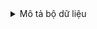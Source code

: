 <details>
  <summary> Mô tả bộ dữ liệu </summary> 

1. Id: Đây là một số duy nhất gán cho mỗi mục nhập trong tập dữ liệu. 
2. `MSSubClass`: Đây là loại của ngôi nhà và đại diện cho một loạt các tính năng liên quan đến loại cấu trúc. Ví dụ, một giá trị "60" có thể đại diện cho một ngôi nhà loại 2 tầng trở lên.
3. `MSZoning`: Đây là phân khu của ngôi nhà, nó cho biết khu vực dự định sử dụng ngôi nhà, chẳng hạn như khu dân cư thương mại (Commercial) hoặc khu dân cư loại A (Agriculture).
4. `LotFrontage`: Độ rộng của lô đất ở phía đường. Đây là chiều rộng của mặt tiền của lô đất.
5. `LotArea`: Diện tích của lô đất trong đơn vị thước vuông (square feet).
6. `Street`: Loại đường trước nhà (ví dụ, ngõ đường (Grvl) hoặc đường nhựa (Pave)).
7. `Alley`: Loại hẻm trước nhà (nếu có) có thể là hẻm cát (Grvl), hẻm đường (Pave) hoặc không có (NA).
8. `LotShape`: Hình dạng của lô đất (ví dụ, hình chữ nhật, hình trái tim, hình bán nguyệt, hình vuông).
9. `LandContour`: Độ cao của đất trong lô (nền đất phẳng, phẳng hạ, cao lên hoặc thấp đi).
10. `Utilities`: Tiện ích công cộng có sẵn cho ngôi nhà (ví dụ, điện, nước, cống thoát).
11. `LotConfig`: Cách mà lô đất được cấu hình trong khu vực (ví dụ, góc đường, lô đất nằm giữa khối, lô đất gần biển, v.v.).
12. `LandSlope`: Độ dốc của đất (nền đất phẳng, nền đất trung bình, nền đất dốc).
13. `Neighborhood`: Khu phố (khu vực) trong đó ngôi nhà nằm. Điều này có thể ảnh hưởng đến giá trị của ngôi nhà do sự quyết định về vị trí.
14. `Condition1` và `Condition2`: Điều kiện xung quanh ngôi nhà, ví dụ như cự ly đến các tính năng như đường sắt hoặc dòng nước.
15. `BldgType`: Loại kiến trúc của ngôi nhà (ví dụ, nhà 1 tầng, nhà 1 tầng và ½, nhà hàng loạt, v.v.).
16. `HouseStyle`: Phong cách của ngôi nhà (ví dụ, ngôi nhà hai tầng, ngôi nhà dạng biệt thự, ngôi nhà dạng cấu trúc mút, v.v.).
17. `OverallQual`: Chất lượng tổng thể của ngôi nhà (được đánh giá bằng điểm số từ 1 đến 10, với 10 là chất lượng tốt nhất).
18. `OverallCond`: Tình trạng tổng thể của ngôi nhà (được đánh giá bằng điểm số từ 1 đến 10, với 10 là tình trạng tốt nhất).
19. `YearBuilt`: Năm xây dựng ngôi nhà.
20. `YearRemodAdd`: Năm cải tạo gần đây của ngôi nhà.
21. `RoofStyle` và `RoofMatl`: Loại mái và vật liệu mái của ngôi nhà.
22. `Exterior1st` và `Exterior2nd`: Vật liệu ngoại thất chính và thứ cấp của ngôi nhà.
23. `MasVnrType`: Loại vật liệu vân nổi ngoại trang.
24. ``MasVnrArea``: Diện tích vân nổi ngoại trang trên ngôi nhà.
25. `ExterQual` và `ExterCond`: Chất lượng và tình trạng ngoại thất của ngôi nhà.
26. `Foundation`: Loại nền móng của ngôi nhà.
27. `BsmtQual`, `BsmtCond`, `BsmtExposure`, `BsmtFinType1`, và `BsmtFinType2`: Các thuộc tính liên quan đến tầng hầm (chất lượng, tình trạng, tiếp xúc với ngoài, loại hoàn thiện, v.v.).
28. `BsmtFinSF1`, `BsmtFinSF2`, `BsmtUnfSF`, và `TotalBsmtSF`: Diện tích hoàn thiện, diện tích không hoàn thiện và tổng diện tích của tầng hầm.
29. `Heating`: Hệ thống sưởi ấm trong ngôi nhà.
30. `HeatingQC`: Chất lượng hệ thống sưởi ấm.
31. `CentralAir`: Sự hiện diện của hệ thống điều hòa không khí trong ngôi nhà (có hoặc không có).
32. `Electrical`: Loại hệ thống điện trong ngôi nhà (ví dụ, hệ thống điện một pha hoặc ba pha).
33. `1stFlrSF`: Diện tích của tầng trệt (tầng 1) trong đơn vị thước vuông (square feet).
34. `2ndFlrSF`: Diện tích của tầng 2 trong đơn vị thước vuông (square feet).
35. `LowQualFinSF`: Diện tích của tầng hầm có chất lượng kém trong đơn vị thước vuông (square feet).
36. `GrLivArea`: Diện tích sống chung trên mức đất (tổng diện tích sống trên tất cả các tầng).
37. `BsmtFullBath` và `BsmtHalfBath`: Số lượng phòng tắm đầy và bán trong tầng hầm.
38. `FullBath` và `HalfBath`: Số lượng phòng tắm đầy và bán trên tầng chính.
39. `BedroomAbvGr`: Số lượng phòng ngủ trên tầng chính (không tính phòng ngủ trên tầng hầm hoặc tầng 2).
40. `KitchenAbvGr`: Số lượng căn bếp trên tầng chính.
41. `KitchenQual`: Chất lượng của căn bếp (ví dụ, phòng bếp tiêu chuẩn, phòng bếp tiêu chuẩn với cửa sổ, v.v.).
42. `TotRmsAbvGrd`: Tổng số phòng trên tầng chính (không tính phòng tắm).
43. `Functional`: Sự cố gắng và chức năng của ngôi nhà (ví dụ, hoạt động bình thường, cơ bản cần sửa chữa, v.v.).
44. `Fireplaces`: Số lượng lò sưởi trong ngôi nhà.
45. `FireplaceQu`: Chất lượng của lò sưởi.
46. `GarageType`: Loại garage (ví dụ, garage cố định, garage ngoài trời, garage không mái che, v.v.).
47. `GarageYrBlt`: Năm xây dựng garage.
48. `GarageFinish`: Tình trạng hoàn thiện của garage (ví dụ, hoàn thiện, gần hoàn thiện, không hoàn thiện).
49. `GarageCars`: Số lượng xe ô tô mà garage có thể chứa.
50. `GarageArea`: Diện tích của garage trong đơn vị thước vuông (square feet).
51. `GarageQual` và `GarageCond`: Chất lượng và tình trạng của garage.
52. `PavedDrive`: Loại lối vào đường bê tông (P), đường nhựa (Y) hoặc không có đường (N).
53. `WoodDeckSF`: Diện tích của sàn nhà ngoài trời (deck) bằng gỗ trong đơn vị thước vuông (square feet).
54. `OpenPorchSF`: Diện tích của sân hiên mở trong đơn vị thước vuông (square feet).
55. `EnclosedPorch`: Diện tích của sân hiên kín trong đơn vị thước vuông (square feet).
56. `3SsnPorch`: Diện tích của sân hiên ba mùa trong đơn vị thước vuông (square feet).
57. `ScreenPorch`: Diện tích của sân hiên với màn hình trong đơn vị thước vuông (square feet).
58. `PoolArea`: Diện tích của hồ bơi trong đơn vị thước vuông (square feet).
59. `PoolQC`: Chất lượng của hồ bơi.
60. `Fence`: Loại hàng rào xung quanh ngôi nhà (ví dụ, hàng rào gỗ, hàng rào dây thép, v.v.).
61. `Misc Feature`: Các tính năng khác không được quy định trong danh sách, chẳng hạn như lối vào cho xe hơi hoặc hình tròn.
62. `MiscVal`: Giá trị của các tính năng khác (nếu có).
63. `MoSold`: Tháng mà giao dịch bất động sản được thực hiện.
64. `YrSold`: Năm mà giao dịch bất động sản được thực hiện.
65. `SaleType`: Loại giao dịch (ví dụ, bán qua môi giới, bán trực tiếp, v.v.).
66. `SaleCondition`: Tình trạng của giao dịch (ví dụ, bán thường, bán nhanh, v.v.).
67. `SalePrice`: Giá bán của ngôi nhà, đây là biến mục tiêu mà bạn muốn dự đoán hoặc phân tích.
</details>
